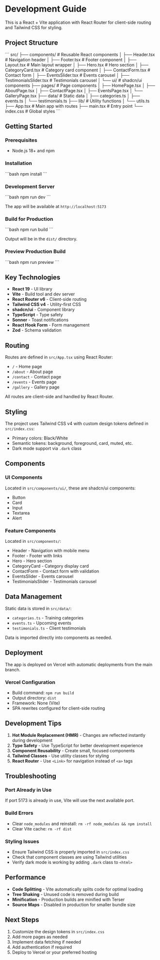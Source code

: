 # Development Guide

This is a React + Vite application with React Router for client-side routing and Tailwind CSS for styling.

## Project Structure

\`\`\`
src/
├── components/          # Reusable React components
│   ├── Header.tsx      # Navigation header
│   ├── Footer.tsx      # Footer component
│   ├── Layout.tsx      # Main layout wrapper
│   ├── Hero.tsx        # Hero section
│   ├── CategoryCard.tsx # Category card component
│   ├── ContactForm.tsx # Contact form
│   ├── EventsSlider.tsx # Events carousel
│   ├── TestimonialsSlider.tsx # Testimonials carousel
│   └── ui/             # shadcn/ui components
├── pages/              # Page components
│   ├── HomePage.tsx
│   ├── AboutPage.tsx
│   ├── ContactPage.tsx
│   ├── EventsPage.tsx
│   └── GalleryPage.tsx
├── data/               # Static data
│   ├── categories.ts
│   ├── events.ts
│   └── testimonials.ts
├── lib/                # Utility functions
│   └── utils.ts
├── App.tsx             # Main app with routes
├── main.tsx            # Entry point
└── index.css           # Global styles
\`\`\`

## Getting Started

### Prerequisites
- Node.js 18+ and npm

### Installation

\`\`\`bash
npm install
\`\`\`

### Development Server

\`\`\`bash
npm run dev
\`\`\`

The app will be available at `http://localhost:5173`

### Build for Production

\`\`\`bash
npm run build
\`\`\`

Output will be in the `dist/` directory.

### Preview Production Build

\`\`\`bash
npm run preview
\`\`\`

## Key Technologies

- **React 19** - UI library
- **Vite** - Build tool and dev server
- **React Router v6** - Client-side routing
- **Tailwind CSS v4** - Utility-first CSS
- **shadcn/ui** - Component library
- **TypeScript** - Type safety
- **Sonner** - Toast notifications
- **React Hook Form** - Form management
- **Zod** - Schema validation

## Routing

Routes are defined in `src/App.tsx` using React Router:

- `/` - Home page
- `/about` - About page
- `/contact` - Contact page
- `/events` - Events page
- `/gallery` - Gallery page

All routes are client-side and handled by React Router.

## Styling

The project uses Tailwind CSS v4 with custom design tokens defined in `src/index.css`:

- Primary colors: Black/White
- Semantic tokens: background, foreground, card, muted, etc.
- Dark mode support via `.dark` class

## Components

### UI Components
Located in `src/components/ui/`, these are shadcn/ui components:
- Button
- Card
- Input
- Textarea
- Alert

### Feature Components
Located in `src/components/`:
- Header - Navigation with mobile menu
- Footer - Footer with links
- Hero - Hero section
- CategoryCard - Category display card
- ContactForm - Contact form with validation
- EventsSlider - Events carousel
- TestimonialsSlider - Testimonials carousel

## Data Management

Static data is stored in `src/data/`:
- `categories.ts` - Training categories
- `events.ts` - Upcoming events
- `testimonials.ts` - Client testimonials

Data is imported directly into components as needed.

## Deployment

The app is deployed on Vercel with automatic deployments from the main branch.

### Vercel Configuration
- Build command: `npm run build`
- Output directory: `dist`
- Framework: None (Vite)
- SPA rewrites configured for client-side routing

## Development Tips

1. **Hot Module Replacement (HMR)** - Changes are reflected instantly during development
2. **Type Safety** - Use TypeScript for better development experience
3. **Component Reusability** - Create small, focused components
4. **Tailwind Classes** - Use utility classes for styling
5. **React Router** - Use `<Link>` for navigation instead of `<a>` tags

## Troubleshooting

### Port Already in Use
If port 5173 is already in use, Vite will use the next available port.

### Build Errors
- Clear `node_modules` and reinstall: `rm -rf node_modules && npm install`
- Clear Vite cache: `rm -rf dist`

### Styling Issues
- Ensure Tailwind CSS is properly imported in `src/index.css`
- Check that component classes are using Tailwind utilities
- Verify dark mode is working by adding `.dark` class to `<html>`

## Performance

- **Code Splitting** - Vite automatically splits code for optimal loading
- **Tree Shaking** - Unused code is removed during build
- **Minification** - Production builds are minified with Terser
- **Source Maps** - Disabled in production for smaller bundle size

## Next Steps

1. Customize the design tokens in `src/index.css`
2. Add more pages as needed
3. Implement data fetching if needed
4. Add authentication if required
5. Deploy to Vercel or your preferred hosting
